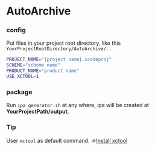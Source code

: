 # AutoArchive
### config
Put files in your project root directory, like this `YourProjectRootDirectory/AutoArchive/..`


```bash
PROJECT_NAME="{project name}.xcodeproj"
SCHEME="scheme name"
PRODUCT_NAME="product name"
USE_XCTOOL=1
```

### package
Run `ipa_generator.sh` at any where, ipa will be created at **YourProjectPath/output**.

### Tip
User `xctool` as default command. =>[Install xctool](https://github.com/facebook/xctool)